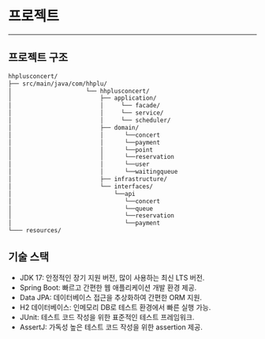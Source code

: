 # 프로젝트

---

## 프로젝트 구조
```txt
hhplusconcert/
├── src/main/java/com/hhplu/
│                     └── hhplusconcert/
│                         ├── application/
│                         │     └── facade/
│                         │     └── service/
│                         │     └── scheduler/
│                         ├── domain/
│                         │      └──concert
│                         │      └──payment
│                         │      └──point
│                         │      └──reservation
│                         │      └──user
│                         │      └──waitingqueue
│                         ├── infrastructure/
│                         └── interfaces/
│                             └──api
│                                └──concert
│                                └──queue
│                                └──reservation
│                                └──payment
└─── resources/
```

## 기술 스택
- JDK 17: 안정적인 장기 지원 버전, 많이 사용하는 최신 LTS 버전.
- Spring Boot: 빠르고 간편한 웹 애플리케이션 개발 환경 제공.
- Data JPA: 데이터베이스 접근을 추상화하여 간편한 ORM 지원.
- H2 데이터베이스: 인메모리 DB로 테스트 환경에서 빠른 실행 가능.
- JUnit: 테스트 코드 작성을 위한 표준적인 테스트 프레임워크.
- AssertJ: 가독성 높은 테스트 코드 작성을 위한 assertion 제공.
